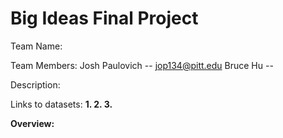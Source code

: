 # Big Ideas Final Project

Team Name:

Team Members:
Josh Paulovich -- jop134@pitt.edu
Bruce Hu -- 

Description:

Links to datasets:
    <b>1.
    2.
    3.

Overview:
